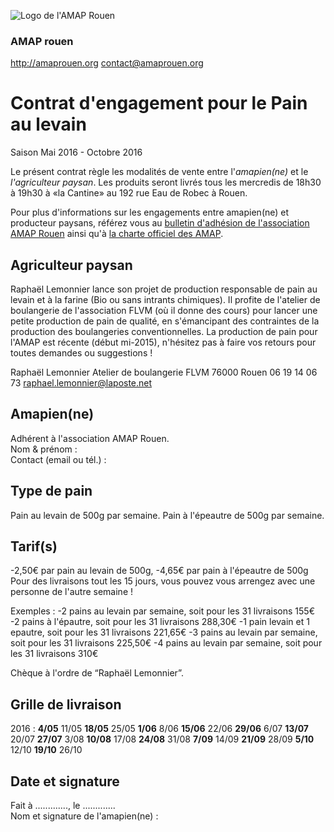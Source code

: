 ![Logo de l'AMAP Rouen](https://raw.githubusercontent.com/amaprouen/contrats/master/assets/images/logo-amap-rouen-small.png)
### AMAP rouen
http://amaprouen.org
contact@amaprouen.org

# Contrat d'engagement pour le Pain au levain
Saison Mai 2016 - Octobre 2016

Le présent contrat règle les modalités de vente entre l'*amapien(ne)* et le *l'agriculteur paysan*. Les produits seront livrés tous les mercredis de 18h30 à 19h30 à «la Cantine» au 192 rue Eau de Robec à Rouen.

Pour plus d'informations sur les engagements entre amapien(ne) et producteur paysans, référez vous au [bulletin d'adhésion de l'association AMAP Rouen](bulletin-adhesion-amap-rouen) ainsi qu'à [la charte officiel des AMAP](http://miramap.org/IMG/pdf/charte_des_amap_mars_2014-2.pdf).

## Agriculteur paysan
Raphaël Lemonnier lance son projet de production responsable de pain au levain et à la farine (Bio ou sans intrants chimiques). Il profite de l'atelier de boulangerie de l'association FLVM (où il donne des cours) pour lancer une petite production de pain de qualité, en s'émancipant des contraintes de la production des boulangeries conventionnelles.
La production de pain pour l'AMAP est récente (début mi-2015), n'hésitez pas à faire vos retours pour toutes demandes ou suggestions !

Raphaël Lemonnier
Atelier de boulangerie FLVM
76000 Rouen
06 19 14 06 73
raphael.lemonnier@laposte.net

## Amapien(ne)
Adhérent à l'association AMAP Rouen.  
Nom & prénom :  
Contact (email ou tél.) : 

## Type de pain
Pain au levain de 500g par semaine.
Pain à l'épeautre de 500g par semaine.

## Tarif(s)
-2,50€ par pain au levain de 500g, 
-4,65€ par pain à l'épeautre de 500g
Pour des livraisons tout les 15 jours, vous pouvez vous arrengez avec une personne de l'autre semaine !

Exemples :
-2 pains au levain par semaine, soit pour les 31 livraisons 155€
-2 pains à l'épautre, soit pour les 31 livraisons 288,30€ 
-1 pain levain et 1 epautre, soit pour les 31 livraisons 221,65€ 
-3 pains au levain par semaine, soit pour les 31 livraisons 225,50€ 
-4 pains au levain par semaine, soit pour les 31 livraisons 310€

Chèque à l'ordre de “Raphaël Lemonnier”.

## Grille de livraison
2016 : **4/05** 11/05 **18/05** 25/05 **1/06** 8/06 **15/06** 22/06 **29/06** 6/07 **13/07** 20/07 **27/07** 3/08 **10/08** 17/08 **24/08** 31/08 **7/09** 14/09 **21/09** 28/09 **5/10** 12/10 **19/10** 26/10


## Date et signature
Fait à ............., le .............  
Nom et signature de l'amapien(ne) :
